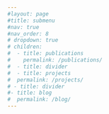 ```yaml
---
#layout: page
#title: submenu
#nav: true
#nav_order: 8
# dropdown: true
# children:
#  - title: publications
#    permalink: /publications/
#  - title: divider
#  - title: projects
#  permalink: /projects/
# - title: divider
#- title: blog
#  permalink: /blog/
---
```

